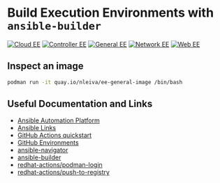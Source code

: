 # Build Execution Environments with `ansible-builder`

[![Cloud EE](https://github.com/nleiva/ee-builds/actions/workflows/ee-cloud-image.yml/badge.svg)](https://github.com/nleiva/ee-builds/actions/workflows/ee-cloud-image.yml) [![Controller EE](https://github.com/nleiva/ee-builds/actions/workflows/ee-controller-image.yml/badge.svg)](https://github.com/nleiva/ee-builds/actions/workflows/ee-controller-image.yml) [![General EE](https://github.com/nleiva/ee-builds/actions/workflows/ee-general-image.yml/badge.svg)](https://github.com/nleiva/ee-builds/actions/workflows/ee-general-image.yml) [![Network EE](https://github.com/nleiva/ee-builds/actions/workflows/ee-network-image.yml/badge.svg)](https://github.com/nleiva/ee-builds/actions/workflows/ee-network-image.yml) [![Web EE](https://github.com/nleiva/ee-builds/actions/workflows/ee-web-image.yml/badge.svg)](https://github.com/nleiva/ee-builds/actions/workflows/ee-web-image.yml)

## Inspect an image

```bash
podman run -it quay.io/nleiva/ee-general-image /bin/bash
```

## Useful Documentation and Links
- [Ansible Automation Platform](https://www.ansible.com/products/automation-platform)
- [Ansible Links](https://github.com/nleiva/ansible-links)
- [GitHub Actions quickstart](https://docs.github.com/en/actions/quickstart)
- [GitHub Environments](https://docs.github.com/en/actions/deployment/using-environments-for-deployment)
- [ansible-navigator](https://github.com/ansible/ansible-navigator)
- [ansible-builder](https://github.com/ansible/ansible-builder)
- [redhat-actions/podman-login](https://github.com/redhat-actions/podman-login)
- [redhat-actions/push-to-registry](https://github.com/redhat-actions/push-to-registry)
